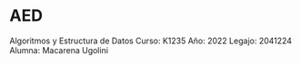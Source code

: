 # AED
Algoritmos y Estructura de Datos 
Curso: K1235 
Año: 2022 
Legajo: 2041224 
Alumna: Macarena Ugolini
